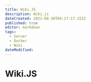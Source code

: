 ```yaml
---
title: Wiki.JS
description: Wiki.js
dateCreated: 2022-08-30T04:27:17.152Z
published: true
editor: markdown
tags:
  - Server
  - Docker
  - Wiki
dateModified: 
---
```

# Wiki.JS

